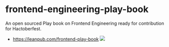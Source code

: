 # frontend-engineering-play-book
An open sourced Play book on Frontend Engineering ready for contribution for Hactoberfest.
- https://leanpub.com/frontend-play-book
![](frontend-engineering-playbook-cover.png)

